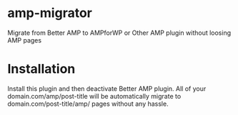 # amp-migrator
Migrate from Better AMP to AMPforWP or Other AMP plugin without loosing AMP pages

# Installation
Install this plugin and then deactivate Better AMP plugin.
All of your domain.com/amp/post-title will be automatically migrate to domain.com/post-title/amp/ pages without any hassle.

